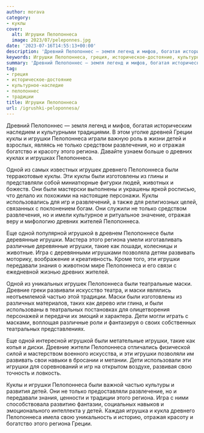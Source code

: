 ```yaml
---
author: morava
category:
- куклы
cover:
  alt: Игрушки Пелопоннеса
  image: 2023/07/peleponnes.jpg
date: '2023-07-16T14:55:13+00:00'
description: 'Древний Пелопоннес — земля легенд и мифов, богатая историческим наследием и культурными традициями. В этом уголке древней Греции куклы и игрушки...'
keywords: Игрушки Пелопоннеса, греция, историческое-достояние, культурное-наследие, пелопоннес, традиции, пелопоннеса, игрушки, куклы, региона, одной, детей, только, отражая, древних, маски, греции, средством, развлечения, богатство, красоту
summary: 'Древний Пелопоннес — земля легенд и мифов, богатая историческим наследием и культурными традициями. В этом уголке древней Греции куклы и игрушки...'
tag:
- греция
- историческое-достояние
- культурное-наследие
- пелопоннес
- традиции
title: Игрушки Пелопоннеса
url: /igrushki-peloponnesa/
---
```


Древний Пелопоннес — земля легенд и мифов, богатая историческим наследием и культурными традициями. В этом уголке древней Греции куклы и игрушки Пелопоннеса играли важную роль в жизни детей и взрослых, являясь не только средством развлечения, но и отражая богатство и красоту этого региона. Давайте узнаем больше о древних куклах и игрушках Пелопоннеса.

Одной из самых известных игрушек древнего Пелопоннеса были терракотовые куклы. Эти куклы были изготовлены из глины и представляли собой миниатюрные фигурки людей, животных и божеств. Они были мастерски выполнены и украшены яркой росписью, что делало их похожими на настоящие персонажи. Куклы использовались для игр и развлечений, а также для религиозных целей, связанных с поклонением богам. Они служили не только средством развлечения, но и имели культурное и ритуальное значение, отражая веру и мифологию древних жителей Пелопоннеса.

Еще одной популярной игрушкой в древнем Пелопоннесе были деревянные игрушки. Мастера этого региона умели изготавливать различные деревянные игрушки, такие как лошади, колесницы и животные. Игра с деревянными игрушками позволяла детям развивать моторику, воображение и креативность. Кроме того, эти игрушки передавали знания о животном мире Пелопоннеса и его связи с ежедневной жизнью древних жителей.

Одной из уникальных игрушек Пелопоннеса были театральные маски. Древние греки развивали искусство театра, и маски являлись неотъемлемой частью этой традиции. Маски были изготовлены из различных материалов, таких как дерево или глина, и были использованы в театральных постановках для олицетворения персонажей и передачи их эмоций и характера. Дети могли играть с масками, воплощая различные роли и фантазируя о своих собственных театральных представлениях.

Еще одной интересной игрушкой были метательные игрушки, такие как копья и диски. Древние жители Пелопоннеса отличались физической силой и мастерством военного искусства, и эти игрушки позволяли им развивать свои навыки в бросании и метании. Дети использовали эти игрушки для соревнований и игр на открытом воздухе, развивая свою точность и ловкость.

Куклы и игрушки Пелопоннеса были важной частью культуры и развития детей. Они не только предоставляли развлечение, но и передавали знания, ценности и традиции этого региона. Игра с ними способствовала развитию фантазии, социальных навыков и эмоционального интеллекта у детей. Каждая игрушка и кукла древнего Пелопоннеса имела свою уникальность и историю, отражая красоту и богатство этого региона Греции.